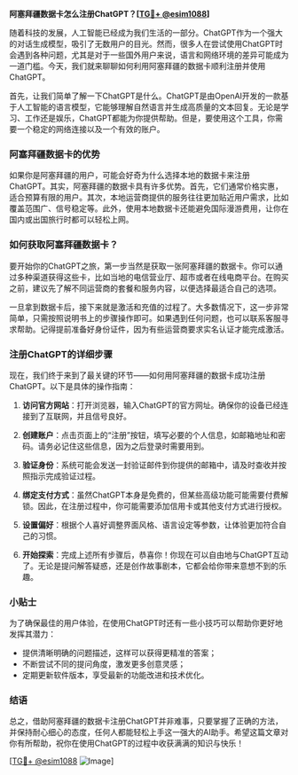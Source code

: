 **阿塞拜疆数据卡怎么注册ChatGPT？[[TG💪+ @esim1088](https://t.me/s/esim1088)]**

随着科技的发展，人工智能已经成为我们生活的一部分。ChatGPT作为一个强大的对话生成模型，吸引了无数用户的目光。然而，很多人在尝试使用ChatGPT时会遇到各种问题，尤其是对于一些国外用户来说，语言和网络环境的差异可能成为一道门槛。今天，我们就来聊聊如何利用阿塞拜疆的数据卡顺利注册并使用ChatGPT。

首先，让我们简单了解一下ChatGPT是什么。ChatGPT是由OpenAI开发的一款基于人工智能的语言模型，它能够理解自然语言并生成高质量的文本回复。无论是学习、工作还是娱乐，ChatGPT都能为你提供帮助。但是，要使用这个工具，你需要一个稳定的网络连接以及一个有效的账户。

### 阿塞拜疆数据卡的优势

如果你是阿塞拜疆的用户，可能会好奇为什么选择本地的数据卡来注册ChatGPT。其实，阿塞拜疆的数据卡具有许多优势。首先，它们通常价格实惠，适合预算有限的用户。其次，本地运营商提供的服务往往更加贴近用户需求，比如覆盖范围广、信号稳定等。此外，使用本地数据卡还能避免国际漫游费用，让你在国内或出国旅行时都可以轻松上网。

### 如何获取阿塞拜疆数据卡？

要开始你的ChatGPT之旅，第一步当然是获取一张阿塞拜疆的数据卡。你可以通过多种渠道获得这些卡，比如当地的电信营业厅、超市或者在线电商平台。在购买之前，建议先了解不同运营商的套餐和服务内容，以便选择最适合自己的选项。

一旦拿到数据卡后，接下来就是激活和充值的过程了。大多数情况下，这一步非常简单，只需按照说明书上的步骤操作即可。如果遇到任何问题，也可以联系客服寻求帮助。记得提前准备好身份证件，因为有些运营商要求实名认证才能完成激活。

### 注册ChatGPT的详细步骤

现在，我们终于来到了最关键的环节——如何用阿塞拜疆的数据卡成功注册ChatGPT。以下是具体的操作指南：

1. **访问官方网站**：打开浏览器，输入ChatGPT的官方网址。确保你的设备已经连接到了互联网，并且信号良好。
   
2. **创建账户**：点击页面上的“注册”按钮，填写必要的个人信息，如邮箱地址和密码。请务必记住这些信息，因为之后登录时需要用到。

3. **验证身份**：系统可能会发送一封验证邮件到你提供的邮箱中，请及时查收并按照指示完成验证过程。

4. **绑定支付方式**：虽然ChatGPT本身是免费的，但某些高级功能可能需要付费解锁。因此，在注册过程中，你可能需要添加信用卡或其他支付方式进行授权。

5. **设置偏好**：根据个人喜好调整界面风格、语言设定等参数，让体验更加符合自己的习惯。

6. **开始探索**：完成上述所有步骤后，恭喜你！你现在可以自由地与ChatGPT互动了。无论是提问解答疑惑，还是创作故事剧本，它都会给你带来意想不到的乐趣。

### 小贴士

为了确保最佳的用户体验，在使用ChatGPT时还有一些小技巧可以帮助你更好地发挥其潜力：
- 提供清晰明确的问题描述，这样可以获得更精准的答案；
- 不断尝试不同的提问角度，激发更多创意灵感；
- 定期更新软件版本，享受最新的功能改进和技术优化。

### 结语

总之，借助阿塞拜疆的数据卡注册ChatGPT并非难事，只要掌握了正确的方法，并保持耐心细心的态度，任何人都能轻松上手这一强大的AI助手。希望这篇文章对你有所帮助，祝你在使用ChatGPT的过程中收获满满的知识与快乐！

[[TG💪+ @esim1088](https://t.me/s/esim1088) ![Image](https://i.postimg.cc/4NQfJmqS/Snipaste-2025-05-13-00-14-12.png)]